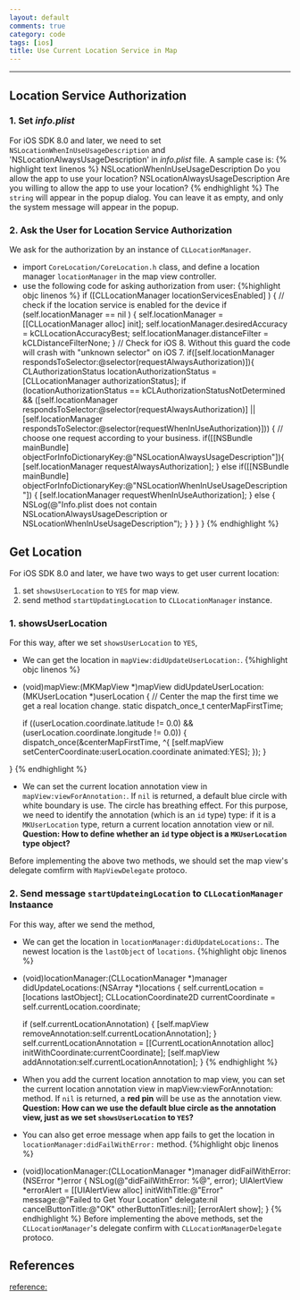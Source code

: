 ```yaml
---
layout: default
comments: true
category: code
tags: [ios]
title: Use Current Location Service in Map
---
```

---


## Location Service Authorization

### 1. Set *info.plist*

For iOS SDK 8.0 and later, we need to set `NSLocationWhenInUseUsageDescription` and 'NSLocationAlwaysUsageDescription' in *info.plist* file. A sample case is:
{% highlight text linenos %}
<key>NSLocationWhenInUseUsageDescription</key>
<string>Do you allow the app to use your location?</string>
<key>NSLocationAlwaysUsageDescription</key>
<string>Are you willing to allow the app to use your location?</string>
{% endhighlight %}
The `string` will appear in the popup dialog. You can leave it as empty, and only the system message will appear in the popup.

### 2. Ask the User for Location Service Authorization

We ask for the authorization by an instance of `CLLocationManager`.

* import `CoreLocation/CoreLocation.h` class, and define a location manager `locationManager` in the map view controller.
* use the following code for asking authorization from user:
{%highlight objc linenos %}
if ([CLLocationManager locationServicesEnabled] ) { // check if the location service is enabled for the device
    if (self.locationManager == nil ) {
        self.locationManager = [[CLLocationManager alloc] init];
        self.locationManager.desiredAccuracy = kCLLocationAccuracyBest;
        self.locationManager.distanceFilter = kCLDistanceFilterNone;
    }
    // Check for iOS 8. Without this guard the code will crash with "unknown selector" on iOS 7.
    if([self.locationManager respondsToSelector:@selector(requestAlwaysAuthorization)]){
        CLAuthorizationStatus locationAuthorizationStatus = [CLLocationManager authorizationStatus];
        if (locationAuthorizationStatus == kCLAuthorizationStatusNotDetermined && ([self.locationManager respondsToSelector:@selector(requestAlwaysAuthorization)] || [self.locationManager respondsToSelector:@selector(requestWhenInUseAuthorization)])) {
            // choose one request according to your business.
            if([[NSBundle mainBundle] objectForInfoDictionaryKey:@"NSLocationAlwaysUsageDescription"]){
                [self.locationManager requestAlwaysAuthorization];
            } else if([[NSBundle mainBundle] objectForInfoDictionaryKey:@"NSLocationWhenInUseUsageDescription"]) {
                [self.locationManager  requestWhenInUseAuthorization];
            } else {
                NSLog(@"Info.plist does not contain NSLocationAlwaysUsageDescription or NSLocationWhenInUseUsageDescription");
            }
        }
    }
}
{% endhighlight %}
	

## Get Location

For iOS SDK 8.0 and later, we have two ways to get user current location:

1. set `showsUserLocation` to `YES` for map view.
2. send method `startUpdatingLocation` to `CLLocationManager` instance.

### 1. showsUserLocation

For this way, after we set `showsUserLocation` to `YES`, 

* We can get the location in `mapView:didUpdateUserLocation:`.
{%highlight objc linenos %}
- (void)mapView:(MKMapView *)mapView didUpdateUserLocation:(MKUserLocation *)userLocation
{
    // Center the map the first time we get a real location change.
    static dispatch_once_t centerMapFirstTime;
    
    if ((userLocation.coordinate.latitude != 0.0) && (userLocation.coordinate.longitude != 0.0)) {
        dispatch_once(&centerMapFirstTime, ^{
            [self.mapView setCenterCoordinate:userLocation.coordinate animated:YES];
        });
    }
    
}
{% endhighlight %}
* We can set the current location annotation view in `mapView:viewForAnnotation:`. If `nil` is returned, a default blue circle with white boundary is use. The circle has breathing effect. For this purpose, we need to identify the annotation (which is an `id` type) type: if it is a `MKUserLocation` type, return a current location annotation view or nil. **Question: How to define whether an `id` type object is a `MKUserLocation` type object?**

Before implementing the above two methods, we should set the map view's delegate comfirm with `MapViewDelegate` protoco.

### 2. Send message `startUpdateingLocation` to `CLLocationManager` Instaance

For this way, after we send the method, 

* We can get the location in `locationManager:didUpdateLocations:`. The newest location is the `lastObject` of `locations`.
{%highlight objc linenos %}
- (void)locationManager:(CLLocationManager *)manager didUpdateLocations:(NSArray *)locations
{
    self.currentLocation = [locations lastObject];
    CLLocationCoordinate2D currentCoordinate = self.currentLocation.coordinate;
    
    if (self.currentLocationAnnotation) {
        [self.mapView removeAnnotation:self.currentLocationAnnotation];
    }
    self.currentLocationAnnotation = [[CurrentLocationAnnotation alloc] initWithCoordinate:currentCoordinate];
    [self.mapView addAnnotation:self.currentLocationAnnotation];
}
{% endhighlight %}
* When you add the current location annotation to map view, you can set the current location annotation view in mapView:viewForAnnotation: method. If `nil` is returned, a **red pin** will be use as the annotation view. **Question: How can we use the default blue circle as the annotation view, just as we set `showsUserLocation` to `YES`?**

* You can also get erroe message when app fails to get the location in `locationManager:didFailWithError:` method.
{%highlight objc linenos %}
- (void)locationManager:(CLLocationManager *)manager didFailWithError:(NSError *)error
{
    NSLog(@"didFailWithError: %@", error);
    UIAlertView *errorAlert = [[UIAlertView alloc] initWithTitle:@"Error" message:@"Failed to Get Your Location" delegate:nil cancelButtonTitle:@"OK" otherButtonTitles:nil];
    [errorAlert show];
}
{% endhighlight %}
Before implementing the above methods, set the `CLLocationManager`'s delegate confirm  with `CLLocationManagerDelegate` protoco.

## References

[reference:](http://nevan.net/2014/09/core-location-manager-changes-in-ios-8/)